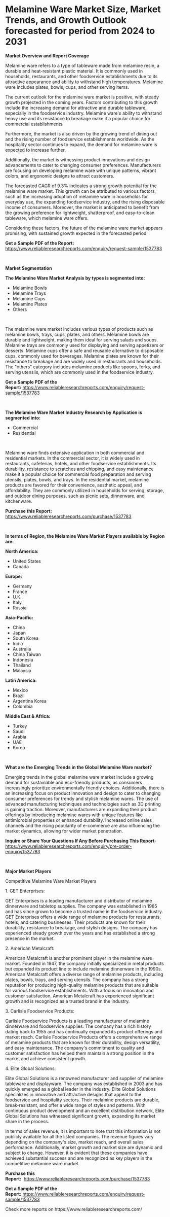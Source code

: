 <p><h1>Melamine Ware Market Size, Market Trends, and Growth Outlook forecasted for period from 2024 to 2031</h1></p><p><strong>Market Overview and Report Coverage</strong></p>
<p><p>Melamine ware refers to a type of tableware made from melamine resin, a durable and heat-resistant plastic material. It is commonly used in households, restaurants, and other foodservice establishments due to its attractive appearance and ability to withstand high temperatures. Melamine ware includes plates, bowls, cups, and other serving items.</p><p>The current outlook for the melamine ware market is positive, with steady growth projected in the coming years. Factors contributing to this growth include the increasing demand for attractive and durable tableware, especially in the foodservice industry. Melamine ware's ability to withstand heavy use and its resistance to breakage make it a popular choice for commercial establishments.</p><p>Furthermore, the market is also driven by the growing trend of dining out and the rising number of foodservice establishments worldwide. As the hospitality sector continues to expand, the demand for melamine ware is expected to increase further.</p><p>Additionally, the market is witnessing product innovations and design advancements to cater to changing consumer preferences. Manufacturers are focusing on developing melamine ware with unique patterns, vibrant colors, and ergonomic designs to attract customers.</p><p>The forecasted CAGR of 9.3% indicates a strong growth potential for the melamine ware market. This growth can be attributed to various factors, such as the increasing adoption of melamine ware in households for everyday use, the expanding foodservice industry, and the rising disposable income of consumers. Moreover, the market is anticipated to benefit from the growing preference for lightweight, shatterproof, and easy-to-clean tableware, which melamine ware offers.</p><p>Considering these factors, the future of the melamine ware market appears promising, with sustained growth expected in the forecasted period.</p></p>
<p><strong>Get a Sample PDF of the Report:</strong> <a href="https://www.reliableresearchreports.com/enquiry/request-sample/1537783">https://www.reliableresearchreports.com/enquiry/request-sample/1537783</a></p>
<p>&nbsp;</p>
<p><strong>Market Segmentation</strong></p>
<p><strong>The Melamine Ware Market Analysis by types is segmented into:</strong></p>
<p><ul><li>Melamine Bowls</li><li>Melamine Trays</li><li>Melamine Cups</li><li>Melamine Plates</li><li>Others</li></ul></p>
<p>&nbsp;</p>
<p><p>The melamine ware market includes various types of products such as melamine bowls, trays, cups, plates, and others. Melamine bowls are durable and lightweight, making them ideal for serving salads and soups. Melamine trays are commonly used for displaying and serving appetizers or desserts. Melamine cups offer a safe and reusable alternative to disposable cups, commonly used for beverages. Melamine plates are known for their resistance to breakage and are widely used in restaurants and households. The "others" category includes melamine products like spoons, forks, and serving utensils, which are commonly used in the foodservice industry.</p></p>
<p><strong>Get a Sample PDF of the Report:</strong>&nbsp;<a href="https://www.reliableresearchreports.com/enquiry/request-sample/1537783">https://www.reliableresearchreports.com/enquiry/request-sample/1537783</a></p>
<p>&nbsp;</p>
<p><strong>The Melamine Ware Market Industry Research by Application is segmented into:</strong></p>
<p><ul><li>Commercial</li><li>Residential</li></ul></p>
<p>&nbsp;</p>
<p><p>Melamine ware finds extensive application in both commercial and residential markets. In the commercial sector, it is widely used in restaurants, cafeterias, hotels, and other foodservice establishments. Its durability, resistance to scratches and chipping, and easy maintenance make it a popular choice for commercial food preparation and serving utensils, plates, bowls, and trays. In the residential market, melamine products are favored for their convenience, aesthetic appeal, and affordability. They are commonly utilized in households for serving, storage, and outdoor dining purposes, such as picnic sets, dinnerware, and kitchenware.</p></p>
<p><strong>Purchase this Report:</strong>&nbsp; <a href="https://www.reliableresearchreports.com/purchase/1537783">https://www.reliableresearchreports.com/purchase/1537783</a></p>
<p>&nbsp;</p>
<p><strong>In terms of Region, the Melamine Ware Market Players available by Region are:</strong></p>
<p>
    <p> <strong> North America: </strong>
        <ul>
            <li>United States</li>
            <li>Canada</li>
        </ul>
        </p> 
    <p> <strong> Europe: </strong>
        <ul>
            <li>Germany</li>
            <li>France</li>
            <li>U.K.</li>
            <li>Italy</li>
            <li>Russia</li>
        </ul>
        </p> 
    <p> <strong> Asia-Pacific: </strong>
        <ul>
            <li>China</li>
            <li>Japan</li>
            <li>South Korea</li>
            <li>India</li>
            <li>Australia</li>
            <li>China Taiwan</li>
            <li>Indonesia</li>
            <li>Thailand</li>
            <li>Malaysia</li>
        </ul>
        </p> 
    <p> <strong> Latin America: </strong>
        <ul>
            <li>Mexico</li>
            <li>Brazil</li>
            <li>Argentina Korea</li>
            <li>Colombia</li>
        </ul>
        </p> 
    <p> <strong> Middle East & Africa: </strong>
        <ul>
            <li>Turkey</li>
            <li>Saudi</li>
            <li>Arabia</li>
            <li>UAE</li>
            <li>Korea</li>
        </ul>
    </p>
    </p>
<p>&nbsp;</p>
<p><strong>What are the Emerging Trends in the Global Melamine Ware market?</strong></p>
<p><p>Emerging trends in the global melamine ware market include a growing demand for sustainable and eco-friendly products, as consumers increasingly prioritize environmentally friendly choices. Additionally, there is an increasing focus on product innovation and design to cater to changing consumer preferences for trendy and stylish melamine wares. The use of advanced manufacturing techniques and technologies such as 3D printing is gaining traction. Moreover, manufacturers are expanding their product offerings by introducing melamine wares with unique features like antimicrobial properties or enhanced durability. Increased online sales channels and the rising popularity of e-commerce are also influencing the market dynamics, allowing for wider market penetration.</p></p>
<p><strong>Inquire or Share Your Questions If Any Before Purchasing This Report</strong>- <a href="https://www.reliableresearchreports.com/enquiry/pre-order-enquiry/1537783">https://www.reliableresearchreports.com/enquiry/pre-order-enquiry/1537783</a></p>
<p>&nbsp;</p>
<p><strong>Major Market Players</strong></p>
<p><p>Competitive Melamine Ware Market Players</p><p>1. GET Enterprises:</p><p>GET Enterprises is a leading manufacturer and distributor of melamine dinnerware and tabletop supplies. The company was established in 1985 and has since grown to become a trusted name in the foodservice industry. GET Enterprises offers a wide range of melamine products for restaurants, hotels, and catering businesses. Their products are known for their durability, resistance to breakage, and stylish designs. The company has experienced steady growth over the years and has established a strong presence in the market.</p><p>2. American Metalcraft:</p><p>American Metalcraft is another prominent player in the melamine ware market. Founded in 1947, the company initially specialized in metal products but expanded its product line to include melamine dinnerware in the 1990s. American Metalcraft offers a diverse range of melamine products, including plates, bowls, trays, and serving utensils. The company has a strong reputation for producing high-quality melamine products that are suitable for various foodservice establishments. With a focus on innovation and customer satisfaction, American Metalcraft has experienced significant growth and is recognized as a trusted brand in the industry.</p><p>3. Carlisle Foodservice Products:</p><p>Carlisle Foodservice Products is a leading manufacturer of melamine dinnerware and foodservice supplies. The company has a rich history dating back to 1955 and has continually expanded its product offerings and market reach. Carlisle Foodservice Products offers a comprehensive range of melamine products that are known for their durability, design versatility, and easy maintenance. The company's commitment to quality and customer satisfaction has helped them maintain a strong position in the market and achieve consistent growth.</p><p>4. Elite Global Solutions:</p><p>Elite Global Solutions is a renowned manufacturer and supplier of melamine tableware and displayware. The company was established in 2003 and has quickly emerged as a global leader in the industry. Elite Global Solutions specializes in innovative and attractive designs that appeal to the foodservice and hospitality sectors. Their melamine products are durable, break-resistant, and offer a wide range of styles and patterns. With continuous product development and an excellent distribution network, Elite Global Solutions has witnessed significant growth, expanding its market share in the process.</p><p>In terms of sales revenue, it is important to note that this information is not publicly available for all the listed companies. The revenue figures vary depending on the company's size, market reach, and overall sales performance. Additionally, market growth and market size are dynamic and subject to change. However, it is evident that these companies have achieved substantial success and are recognized as key players in the competitive melamine ware market.</p></p>
<p><strong>Purchase this Report:</strong>&nbsp;&nbsp;<a href="https://www.reliableresearchreports.com/purchase/1537783">https://www.reliableresearchreports.com/purchase/1537783</a></p>
<p></p>
<p><strong>Get a Sample PDF of the Report:</strong>&nbsp;<a href="https://www.reliableresearchreports.com/enquiry/request-sample/1537783">https://www.reliableresearchreports.com/enquiry/request-sample/1537783</a></p>
<p>Check more reports on https://www.reliableresearchreports.com/</p>